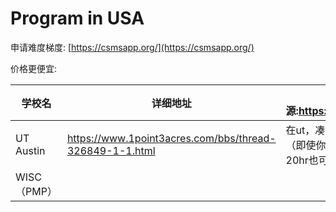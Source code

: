 # Program in USA

申请难度梯度: [https://csmsapp.org/](https://csmsapp.org/)



价格更便宜:

| 学校名       | 详细地址                                                    | 来源:https://zhuanlan.zhihu.com/p/168500008                          |
| --------- | ------------------------------------------------------- | ------------------------------------------------------------------ |
| UT Austin | https://www.1point3acres.com/bbs/thread-326849-1-1.html | 在ut，凑够每周20hr的ta/ra就可以算作学校雇员 （即使你是两个不同的10hr ta/ra拼起来凑够20hr也可以的）可以享受 |
| WISC（PMP） |                                                         |                                                                    |



